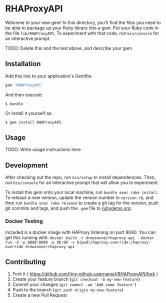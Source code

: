 # RHAProxyAPI

Welcome to your new gem! In this directory, you'll find the files you need to be able to package up your Ruby library into a gem. Put your Ruby code in the file `lib/RHAProxyAPI`. To experiment with that code, run `bin/console` for an interactive prompt.

TODO: Delete this and the text above, and describe your gem

## Installation

Add this line to your application's Gemfile:

```ruby
gem 'RHAProxyAPI'
```

And then execute:

    $ bundle

Or install it yourself as:

    $ gem install RHAProxyAPI

## Usage

TODO: Write usage instructions here

## Development

After checking out the repo, run `bin/setup` to install dependencies. Then, run `bin/console` for an interactive prompt that will allow you to experiment. 

To install this gem onto your local machine, run `bundle exec rake install`. To release a new version, update the version number in `version.rb`, and then run `bundle exec rake release` to create a git tag for the version, push git commits and tags, and push the `.gem` file to [rubygems.org](https://rubygems.org).

### Docker Testing
Included is a docker image with HAProxy listening on port 8080.
You can get this running with:
```docker build -t drewsonne/rhaproxy-api .```
```docker run -d -p 8080:8080 -p 80:80 -v $(pwd)/haproxy-override:/haproxy-override drewsonne/rhaproxy-api```

## Contributing

1. Fork it ( https://github.com/[my-github-username]/RHAProxyAPI/fork )
2. Create your feature branch (`git checkout -b my-new-feature`)
3. Commit your changes (`git commit -am 'Add some feature'`)
4. Push to the branch (`git push origin my-new-feature`)
5. Create a new Pull Request
